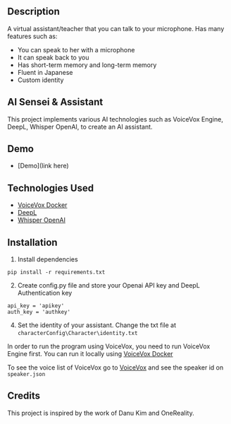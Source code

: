 ## Description

A virtual assistant/teacher that you can talk to your microphone. Has many features such as:

- You can speak to her with a microphone
- It can speak back to you
- Has short-term memory and long-term memory
- Fluent in Japanese
- Custom identity

## AI Sensei & Assistant

This project implements various AI technologies such as VoiceVox Engine, DeepL, Whisper OpenAI, to create an AI assistant.

## Demo
 - [Demo](link here)


## Technologies Used

 - [VoiceVox Docker](https://hub.docker.com/r/voicevox/voicevox_engine)
 - [DeepL](https://www.deepl.com)
 - [Whisper OpenAI](https://platform.openai.com/account/api-keys)


## Installation

1. Install dependencies

```
pip install -r requirements.txt
```

2. Create config.py file and store your Openai API key and DeepL Authentication key

```
api_key = 'apikey'
auth_key = 'authkey'
```

4. Set the identity of your assistant. Change the txt file at `characterConfig\Character\identity.txt`


In order to run the program using VoiceVox, you need to run VoiceVox Engine first. You can run it locally using [VoiceVox Docker](https://hub.docker.com/r/voicevox/voicevox_engine)


To see the voice list of VoiceVox go to [VoiceVox](https://voicevox.hiroshiba.jp) and see the speaker id on `speaker.json` 

## Credits

This project is inspired by the work of Danu Kim and OneReality.


